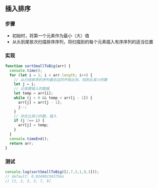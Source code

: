 ## 插入排序

### 步骤
* 初始时，将第一个元素作为最小（大）值
* 从头到尾依次扫描排序序列，将扫描到的每个元素插入有序序列的适当位置

### 实现
```js
function sortSmallToBig(arr) {
  console.time();
  for (let i = 1; i < arr.length; i++) {
    // 从已经排序的序列最右边的开始比较，找到比其小的数
    let j = i;
    // 记录要插入的数据
    let temp = arr[i];
    while (j > 0 && temp < arr[j - 1]) {
      arr[j] = arr[j - 1];
      j--;
    }
    // 存在比其小的数，插入
    if (j !== i) {
      arr[j] = temp;
    }
  }
  console.timeEnd();
  return arr;
}
```
### 测试
```js
console.log(sortSmallToBig([2,7,3,1,9,3]));
// default: 0.02490234375ms
// [1, 2, 3, 3, 7, 9]
```